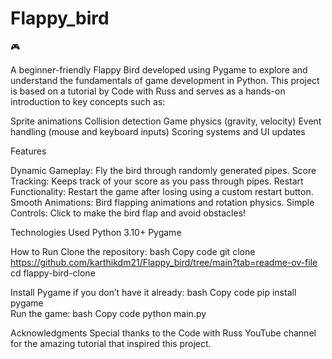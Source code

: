 # Flappy_bird
🎮

A beginner-friendly Flappy Bird  developed using Pygame to explore and understand the fundamentals of game development in Python. This project is based on a tutorial by Code with Russ and serves as a hands-on introduction to key concepts such as:

  Sprite animations
  Collision detection
  Game physics (gravity, velocity)
  Event handling (mouse and keyboard inputs)
  Scoring systems and UI updates
  
Features

Dynamic Gameplay: Fly the bird through randomly generated pipes.
Score Tracking: Keeps track of your score as you pass through pipes.
Restart Functionality: Restart the game after losing using a custom restart button.
Smooth Animations: Bird flapping animations and rotation physics.
Simple Controls: Click to make the bird flap and avoid obstacles!


Technologies Used
Python 3.10+
Pygame


How to Run
Clone the repository:
bash
Copy code
git clone https://github.com/karthikdm21/Flappy_bird/tree/main?tab=readme-ov-file
cd flappy-bird-clone  

Install Pygame if you don’t have it already:
bash
Copy code
pip install pygame  
Run the game:
bash
Copy code
python main.py

Acknowledgments
Special thanks to the Code with Russ YouTube channel for the amazing tutorial that inspired this project.
